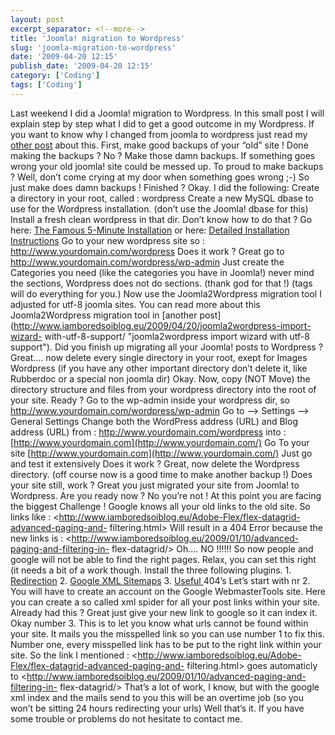 ```yaml
---
layout: post
excerpt_separator: <!--more-->
title: 'Joomla! migration to Wordpress'
slug: 'joomla-migration-to-wordpress'
date: '2009-04-20 12:15'
publish_date: '2009-04-20 12:15'
category: ['Coding']
tags: ['Coding']
---
```

Last weekend I did a Joomla! migration to Wordpress. In this small post I will
explain step by step what I did to get a good outcome in my Wordpress. If you
want to know why I changed from joomla to wordpress just read my [other
post](http://www.iamboredsoiblog.eu/2009/04/19/bye-bye-joomla-hello-wordpress/
"Bye Bye Joomla hello Wordpress") about this. First, make good backups of your
“old” site ! Done making the backups ? No ? Make those damn backups. If
something goes wrong your old joomla! site could be messed up. To proud to
make backups ? Well, don’t come crying at my door when something goes wrong
;-) So just make does damn backups ! Finished ? Okay. I did the following:
Create a directory in your root, called : wordpress Create a new MySQL dbase
to use for the Wordpress installation. (don’t use the Joomla! dbase for this)
Install a fresh clean wordpress in that dir. Don’t know how to do that ? Go
here: [The Famous 5-Minute
Installation](http://codex.wordpress.org/#Famous_5-Minute_Install) or here:
[Detailed Installation
Instructions](http://codex.wordpress.org/#Detailed_Instructions) Go to your
new wordpress site so : <http://www.yourdomain.com/wordpress> Does it work ?
Great go to <http://www.yourdomain.com/wordpress/wp-admin> Just create the
Categories you need (like the categories you have in Joomla!) never mind the
sections, Wordpress does not do sections. (thank god for that !) (tags will do
everything for you.) Now use the Joomla2Wordpress migration tool I adjusted
for utf-8 joomla sites. You can read more about this Joomla2Wordpress
migration tool in [another
post](http://www.iamboredsoiblog.eu/2009/04/20/joomla2wordpress-import-wizard-
with-utf-8-support/ "joomla2wordpress import wizard with utf-8 support"). Did
you finish up migrating all your Joomla! posts to Wordpress ? Great…. now
delete every single directory in your root, exept for Images Wordpress (if you
have any other important directory don’t delete it, like Rubberdoc or a
special non joomla dir) Okay. Now, copy (NOT Move) the directory structure and
files from your wordpress directory into the root of your site. Ready ? Go to
the wp-admin inside your wordpress dir, so
<http://www.yourdomain.com/wordpress/wp-admin> Go to –> Settings –> General
Settings Change both the WordPress address (URL) and Blog address (URL) from :
<http://www.yourdomain.com/wordpress> into :
[http://www.yourdomain.com](http://www.yourdomain.com/) Go To your site
[http://www.yourdomain.com](http://www.yourdomain.com/) Just go and test it
extensively Does it work ? Great, now delete the Wordpress directory. (off
course now is a good time to make another backup !) Does your site still, work
? Great you just migrated your site from Joomla! to Wordpress. Are you ready
now ? No you’re not ! At this point you are facing the biggest Challenge !
Google knows all your old links to the old site. So links like :
<http://www.iamboredsoiblog.eu/Adobe-Flex/flex-datagrid-advanced-paging-and-
filtering.html> Will result in a 404 Error because the new links is :
<http://www.iamboredsoiblog.eu/2009/01/10/advanced-paging-and-filtering-in-
flex-datagrid/> Oh…. NO !!!!!! So now people and google will not be able to
find the right pages. Relax, you can set this right (it needs a bit of a work
though. Install the three following plugins. 1.
[Redirection](http://urbangiraffe.com/plugins/redirection/) 2\. [Google XML
Sitemaps](http://www.arnebrachhold.de/redir/sitemap-home/) 3\. [Useful
](http://skullbit.com/wordpress-plugin/useful-404s/)404’s Let’s start with nr
2. You will have to create an account on the Google WebmasterTools site. Here
you can create a so called xml spider for all your post links within your
site. Already had this ? Great just give your new link to google so it can
index it. Okay number 3. This is to let you know what urls cannot be found
within your site. It mails you the misspelled link so you can use number 1 to
fix this. Number one, every misspelled link has to be put to the right link
within your site. So the link I mentioned :
<http://www.iamboredsoiblog.eu/Adobe-Flex/flex-datagrid-advanced-paging-and-
filtering.html> goes automaticly to
<http://www.iamboredsoiblog.eu/2009/01/10/advanced-paging-and-filtering-in-
flex-datagrid/> That’s a lot of work, I know, but with the google xml index
and the mails send to you this will be an overtime job (so you won’t be
sitting 24 hours redirecting your urls) Well that’s it. If you have some
trouble or problems do not hesitate to contact me.

